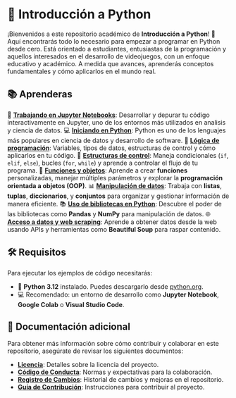 # 🐍 Introducción a Python

¡Bienvenidos a este repositorio académico de **Introducción a Python**! 🎉 Aquí encontrarás todo lo necesario para empezar a programar en Python desde cero. Está orientado a estudiantes, entusiastas de la programación y aquellos interesados en el desarrollo de videojuegos, con un enfoque educativo y académico. A medida que avances, aprenderás conceptos fundamentales y cómo aplicarlos en el mundo real.

## 📚 Aprenderas

📝 [**Trabajando en Jupyter Notebooks**](#): Desarrollar y depurar tu código interactivamente en Jupyter, uno de los entornos más utilizados en analisis y ciencia de datos.
💻 [**Iniciando en Python**](#): Python es uno de los lenguajes más populares en ciencia de datos y desarrollo de software. 
🔢 [**Lógica de programación**](#): Variables, tipos de datos, estructuras de control y cómo aplicarlos en tu código.
🔁 [**Estructuras de control**](#): Maneja condicionales (`if`, `elif`, `else`), bucles (`for`, `while`) y aprende a controlar el flujo de tu programa.
🔧 [**Funciones y objetos**](#): Aprende a crear **funciones** personalizadas, manejar múltiples parámetros y explorar la **programación orientada a objetos (OOP)**.
📊 [**Manipulación de datos**](#): Trabaja con **listas**, **tuplas**, **diccionarios**, y **conjuntos** para organizar y gestionar información de manera eficiente.
📚 [**Uso de bibliotecas en Python**](#): Descubre el poder de las bibliotecas como **Pandas** y **NumPy** para manipulación de datos. 
🌐 [**Acceso a datos y web scraping**](#): Aprende a obtener datos desde la web usando APIs y herramientas como **Beautiful Soup** para raspar contenido.


## 🛠️ Requisitos

Para ejecutar los ejemplos de código necesitarás:

- 🐍 **Python 3.12** instalado. Puedes descargarlo desde [python.org](https://www.python.org/).
- 💻 Recomendado: un entorno de desarrollo como **Jupyter Notebook**, **Google Colab** o **Visual Studio Code**.


## 📄 Documentación adicional

Para obtener más información sobre cómo contribuir y colaborar en este repositorio, asegúrate de revisar los siguientes documentos:

- **[Licencia](LICENSE)**: Detalles sobre la licencia del proyecto.
- **[Código de Conducta](CODE_OF_CONDUCT.md)**: Normas y expectativas para la colaboración.
- **[Registro de Cambios](CHANGELOG.md)**: Historial de cambios y mejoras en el repositorio.
- **[Guía de Contribución](CONTRIBUTING.md)**: Instrucciones para contribuir al proyecto.


